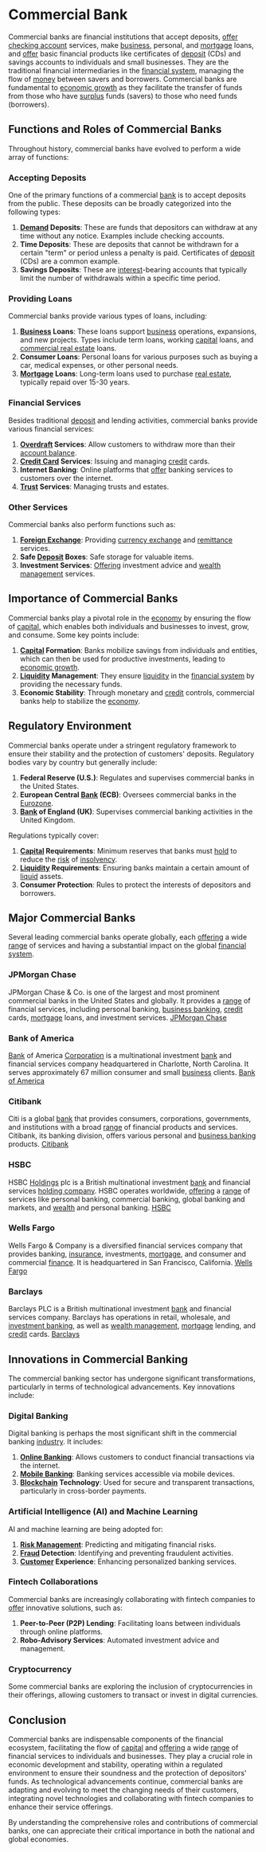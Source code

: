 # Commercial Bank

Commercial banks are financial institutions that accept deposits, [offer](../o/offer.md) [checking account](../c/checking_account.md) services, make [business](../b/business.md), personal, and [mortgage](../m/mortgage.md) loans, and [offer](../o/offer.md) basic financial products like certificates of [deposit](../d/deposit.md) (CDs) and savings accounts to individuals and small businesses. They are the traditional financial intermediaries in the [financial system](../f/financial_system.md), managing the flow of [money](../m/money.md) between savers and borrowers. Commercial banks are fundamental to [economic growth](../e/economic_growth.md) as they facilitate the transfer of funds from those who have [surplus](../s/surplus.md) funds (savers) to those who need funds (borrowers).

## Functions and Roles of Commercial Banks

Throughout history, commercial banks have evolved to perform a wide array of functions:

### Accepting Deposits

One of the primary functions of a commercial [bank](../b/bank.md) is to accept deposits from the public. These deposits can be broadly categorized into the following types:

1. **[Demand](../d/demand.md) Deposits**: These are funds that depositors can withdraw at any time without any notice. Examples include checking accounts.
2. **Time Deposits**: These are deposits that cannot be withdrawn for a certain "term" or period unless a penalty is paid. Certificates of [deposit](../d/deposit.md) (CDs) are a common example.
3. **Savings Deposits**: These are [interest](../i/interest.md)-bearing accounts that typically limit the number of withdrawals within a specific time period.

### Providing Loans

Commercial banks provide various types of loans, including:

1. **[Business](../b/business.md) Loans**: These loans support [business](../b/business.md) operations, expansions, and new projects. Types include term loans, working [capital](../c/capital.md) loans, and [commercial real estate](../c/commercial_real_estate.md) loans.
2. **Consumer Loans**: Personal loans for various purposes such as buying a car, medical expenses, or other personal needs.
3. **[Mortgage](../m/mortgage.md) Loans**: Long-term loans used to purchase [real estate](../r/real_estate.md), typically repaid over 15-30 years.

### Financial Services

Besides traditional [deposit](../d/deposit.md) and lending activities, commercial banks provide various financial services:

1. **[Overdraft](../o/overdraft.md) Services**: Allow customers to withdraw more than their [account balance](../a/account_balance.md).
2. **[Credit Card](../c/credit_card.md) Services**: Issuing and managing [credit](../c/credit.md) cards.
3. **Internet Banking**: Online platforms that [offer](../o/offer.md) banking services to customers over the internet.
4. **[Trust](../t/trust.md) Services**: Managing trusts and estates.

### Other Services

Commercial banks also perform functions such as:

1. **[Foreign Exchange](../f/foreign_exchange.md)**: Providing [currency exchange](../c/currency_exchange.md) and [remittance](../r/remittance.md) services.
2. **Safe [Deposit](../d/deposit.md) Boxes**: Safe storage for valuable items.
3. **Investment Services**: [Offering](../o/offering.md) investment advice and [wealth management](../w/wealth_management.md) services.

## Importance of Commercial Banks

Commercial banks play a pivotal role in the [economy](../e/economy.md) by ensuring the flow of [capital](../c/capital.md), which enables both individuals and businesses to invest, grow, and consume. Some key points include:

1. **[Capital](../c/capital.md) Formation**: Banks mobilize savings from individuals and entities, which can then be used for productive investments, leading to [economic growth](../e/economic_growth.md).
2. **[Liquidity](../l/liquidity.md) Management**: They ensure [liquidity](../l/liquidity.md) in the [financial system](../f/financial_system.md) by providing the necessary funds.
3. **Economic Stability**: Through monetary and [credit](../c/credit.md) controls, commercial banks help to stabilize the [economy](../e/economy.md).

## Regulatory Environment

Commercial banks operate under a stringent regulatory framework to ensure their stability and the protection of customers' deposits. Regulatory bodies vary by country but generally include:

1. **Federal Reserve (U.S.)**: Regulates and supervises commercial banks in the United States.
2. **European Central [Bank](../b/bank.md) (ECB)**: Oversees commercial banks in the [Eurozone](../e/eurozone.md).
3. **[Bank](../b/bank.md) of England (UK)**: Supervises commercial banking activities in the United Kingdom.

Regulations typically cover:

1. **[Capital](../c/capital.md) Requirements**: Minimum reserves that banks must [hold](../h/hold.md) to reduce the [risk](../r/risk.md) of [insolvency](../i/insolvency.md).
2. **[Liquidity](../l/liquidity.md) Requirements**: Ensuring banks maintain a certain amount of [liquid](../l/liquid.md) assets.
3. **Consumer Protection**: Rules to protect the interests of depositors and borrowers.

## Major Commercial Banks

Several leading commercial banks operate globally, each [offering](../o/offering.md) a wide [range](../r/range.md) of services and having a substantial impact on the global [financial system](../f/financial_system.md).

### JPMorgan Chase

JPMorgan Chase & Co. is one of the largest and most prominent commercial banks in the United States and globally. It provides a [range](../r/range.md) of financial services, including personal banking, [business banking](../b/business_banking.md), [credit](../c/credit.md) cards, [mortgage](../m/mortgage.md) loans, and investment services. [JPMorgan Chase](https://www.jpmorganchase.com/)

### Bank of America

[Bank](../b/bank.md) of America [Corporation](../c/corporation.md) is a multinational investment [bank](../b/bank.md) and financial services company headquartered in Charlotte, North Carolina. It serves approximately 67 million consumer and small [business](../b/business.md) clients. [Bank of America](https://www.bankofamerica.com/)

### Citibank

Citi is a global [bank](../b/bank.md) that provides consumers, corporations, governments, and institutions with a broad [range](../r/range.md) of financial products and services. Citibank, its banking division, offers various personal and [business banking](../b/business_banking.md) products. [Citibank](https://www.citigroup.com/citi/)

### HSBC

HSBC [Holdings](../h/holdings.md) plc is a British multinational investment [bank](../b/bank.md) and financial services [holding company](../h/holding_company.md). HSBC operates worldwide, [offering](../o/offering.md) a [range](../r/range.md) of services like personal banking, commercial banking, global banking and markets, and [wealth](../w/wealth.md) and personal banking. [HSBC](https://www.hsbc.com/)

### Wells Fargo

Wells Fargo & Company is a diversified financial services company that provides banking, [insurance](../i/insurance.md), investments, [mortgage](../m/mortgage.md), and consumer and commercial [finance](../f/finance.md). It is headquartered in San Francisco, California. [Wells Fargo](https://www.wellsfargo.com/)

### Barclays

Barclays PLC is a British multinational investment [bank](../b/bank.md) and financial services company. Barclays has operations in retail, wholesale, and [investment banking](../i/investment_banking.md), as well as [wealth management](../w/wealth_management.md), [mortgage](../m/mortgage.md) lending, and [credit](../c/credit.md) cards. [Barclays](https://www.barclays.co.uk/)

## Innovations in Commercial Banking

The commercial banking sector has undergone significant transformations, particularly in terms of technological advancements. Key innovations include:

### Digital Banking

Digital banking is perhaps the most significant shift in the commercial banking [industry](../i/industry.md). It includes:

1. **[Online Banking](../o/online_banking.md)**: Allows customers to conduct financial transactions via the internet.
2. **[Mobile Banking](../m/mobile_banking.md)**: Banking services accessible via mobile devices.
3. **[Blockchain](../b/blockchain_in_trading.md) Technology**: Used for secure and transparent transactions, particularly in cross-border payments.

### Artificial Intelligence (AI) and Machine Learning

AI and machine learning are being adopted for:

1. **[Risk Management](../r/risk_management.md)**: Predicting and mitigating financial risks.
2. **[Fraud](../f/fraud.md) Detection**: Identifying and preventing fraudulent activities.
3. **[Customer](../c/customer.md) Experience**: Enhancing personalized banking services.

### Fintech Collaborations

Commercial banks are increasingly collaborating with fintech companies to [offer](../o/offer.md) innovative solutions, such as:

1. **Peer-to-Peer (P2P) Lending**: Facilitating loans between individuals through online platforms.
2. **Robo-Advisory Services**: Automated investment advice and management.

### Cryptocurrency

Some commercial banks are exploring the inclusion of cryptocurrencies in their offerings, allowing customers to transact or invest in digital currencies.

## Conclusion

Commercial banks are indispensable components of the financial ecosystem, facilitating the flow of [capital](../c/capital.md) and [offering](../o/offering.md) a wide [range](../r/range.md) of financial services to individuals and businesses. They play a crucial role in economic development and stability, operating within a regulated environment to ensure their soundness and the protection of depositors' funds. As technological advancements continue, commercial banks are adapting and evolving to meet the changing needs of their customers, integrating novel technologies and collaborating with fintech companies to enhance their service offerings.

By understanding the comprehensive roles and contributions of commercial banks, one can appreciate their critical importance in both the national and global economies.